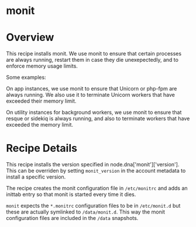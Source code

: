 monit
========

# Overview

This recipe installs monit. We use monit to ensure that certain processes are always running, restart them in case they die unexepectedly, and to enforce memory usage limits.

Some examples:

On app instances, we use monit to ensure that Unicorn or php-fpm are always running. We also use it to terminate Unicorn workers that have exceeded their memory limit.

On utility instances for background workers, we use monit to ensure that resque or sidekiq is always running, and also to terminate workers that have exceeded the memory limit.

# Recipe Details

This recipe installs the version specified in node.dna['monit']['version']. This can be overriden by setting `monit_version` in the account metadata to install a specific version.

The recipe creates the monit configuration file in `/etc/monitrc` and adds an inittab entry so that monit is started every time it dies.

`monit` expects the `*.monitrc` configuration files to be in `/etc/monit.d` but these are actually symlinked to `/data/monit.d`. This way the monit configuration files are included in the `/data` snapshots.
